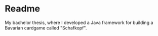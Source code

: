 # Readme

My bachelor thesis, where I developed a Java framework for building a Bavarian cardgame called "Schafkopf".